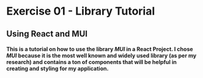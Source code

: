 # Exercise 01 - Library Tutorial

## Using React and MUI

#### This is a tutorial on how to use the library *MUI* in a React Project. I chose *MUI* because it is the most well known and widely used library (as per my research) and contains a ton of components that will be helpful in creating and styling for my application.

